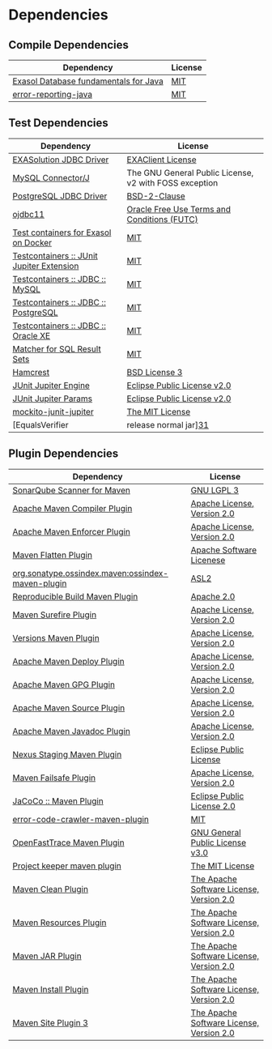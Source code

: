 <!-- @formatter:off -->
# Dependencies

## Compile Dependencies

| Dependency                                 | License  |
| ------------------------------------------ | -------- |
| [Exasol Database fundamentals for Java][0] | [MIT][1] |
| [error-reporting-java][2]                  | [MIT][1] |

## Test Dependencies

| Dependency                                      | License                                                |
| ----------------------------------------------- | ------------------------------------------------------ |
| [EXASolution JDBC Driver][4]                    | [EXAClient License][5]                                 |
| [MySQL Connector/J][6]                          | The GNU General Public License, v2 with FOSS exception |
| [PostgreSQL JDBC Driver][7]                     | [BSD-2-Clause][8]                                      |
| [ojdbc11][9]                                    | [Oracle Free Use Terms and Conditions (FUTC)][10]      |
| [Test containers for Exasol on Docker][11]      | [MIT][1]                                               |
| [Testcontainers :: JUnit Jupiter Extension][13] | [MIT][14]                                              |
| [Testcontainers :: JDBC :: MySQL][13]           | [MIT][14]                                              |
| [Testcontainers :: JDBC :: PostgreSQL][13]      | [MIT][14]                                              |
| [Testcontainers :: JDBC :: Oracle XE][13]       | [MIT][14]                                              |
| [Matcher for SQL Result Sets][21]               | [MIT][1]                                               |
| [Hamcrest][23]                                  | [BSD License 3][24]                                    |
| [JUnit Jupiter Engine][25]                      | [Eclipse Public License v2.0][26]                      |
| [JUnit Jupiter Params][25]                      | [Eclipse Public License v2.0][26]                      |
| [mockito-junit-jupiter][29]                     | [The MIT License][30]                                  |
| [EqualsVerifier | release normal jar][31]       | [Apache License, Version 2.0][32]                      |

## Plugin Dependencies

| Dependency                                              | License                                        |
| ------------------------------------------------------- | ---------------------------------------------- |
| [SonarQube Scanner for Maven][33]                       | [GNU LGPL 3][34]                               |
| [Apache Maven Compiler Plugin][35]                      | [Apache License, Version 2.0][32]              |
| [Apache Maven Enforcer Plugin][37]                      | [Apache License, Version 2.0][32]              |
| [Maven Flatten Plugin][39]                              | [Apache Software Licenese][40]                 |
| [org.sonatype.ossindex.maven:ossindex-maven-plugin][41] | [ASL2][40]                                     |
| [Reproducible Build Maven Plugin][43]                   | [Apache 2.0][40]                               |
| [Maven Surefire Plugin][45]                             | [Apache License, Version 2.0][32]              |
| [Versions Maven Plugin][47]                             | [Apache License, Version 2.0][32]              |
| [Apache Maven Deploy Plugin][49]                        | [Apache License, Version 2.0][32]              |
| [Apache Maven GPG Plugin][51]                           | [Apache License, Version 2.0][32]              |
| [Apache Maven Source Plugin][53]                        | [Apache License, Version 2.0][32]              |
| [Apache Maven Javadoc Plugin][55]                       | [Apache License, Version 2.0][32]              |
| [Nexus Staging Maven Plugin][57]                        | [Eclipse Public License][58]                   |
| [Maven Failsafe Plugin][59]                             | [Apache License, Version 2.0][32]              |
| [JaCoCo :: Maven Plugin][61]                            | [Eclipse Public License 2.0][62]               |
| [error-code-crawler-maven-plugin][63]                   | [MIT][1]                                       |
| [OpenFastTrace Maven Plugin][65]                        | [GNU General Public License v3.0][66]          |
| [Project keeper maven plugin][67]                       | [The MIT License][68]                          |
| [Maven Clean Plugin][69]                                | [The Apache Software License, Version 2.0][40] |
| [Maven Resources Plugin][71]                            | [The Apache Software License, Version 2.0][40] |
| [Maven JAR Plugin][73]                                  | [The Apache Software License, Version 2.0][40] |
| [Maven Install Plugin][75]                              | [The Apache Software License, Version 2.0][40] |
| [Maven Site Plugin 3][77]                               | [The Apache Software License, Version 2.0][40] |

[2]: https://github.com/exasol/error-reporting-java
[40]: http://www.apache.org/licenses/LICENSE-2.0.txt
[45]: https://maven.apache.org/surefire/maven-surefire-plugin/
[5]: https://www.exasol.com/support/secure/attachment/155343/EXASOL_SDK-7.0.11.tar.gz
[8]: https://jdbc.postgresql.org/about/license.html
[69]: http://maven.apache.org/plugins/maven-clean-plugin/
[10]: https://www.oracle.com/downloads/licenses/oracle-free-license.html
[1]: https://opensource.org/licenses/MIT
[29]: https://github.com/mockito/mockito
[47]: http://www.mojohaus.org/versions-maven-plugin/
[67]: https://github.com/exasol/project-keeper/
[24]: http://opensource.org/licenses/BSD-3-Clause
[35]: https://maven.apache.org/plugins/maven-compiler-plugin/
[65]: https://github.com/itsallcode/openfasttrace-maven-plugin
[62]: https://www.eclipse.org/legal/epl-2.0/
[49]: https://maven.apache.org/plugins/maven-deploy-plugin/
[34]: http://www.gnu.org/licenses/lgpl.txt
[61]: https://www.jacoco.org/jacoco/trunk/doc/maven.html
[30]: https://github.com/mockito/mockito/blob/main/LICENSE
[21]: https://github.com/exasol/hamcrest-resultset-matcher
[43]: http://zlika.github.io/reproducible-build-maven-plugin
[33]: http://sonarsource.github.io/sonar-scanner-maven/
[6]: http://dev.mysql.com/doc/connector-j/en/
[25]: https://junit.org/junit5/
[39]: https://www.mojohaus.org/flatten-maven-plugin/flatten-maven-plugin
[53]: https://maven.apache.org/plugins/maven-source-plugin/
[23]: http://hamcrest.org/JavaHamcrest/
[71]: http://maven.apache.org/plugins/maven-resources-plugin/
[9]: https://www.oracle.com/database/technologies/maven-central-guide.html
[0]: https://github.com/exasol/db-fundamentals-java
[7]: https://jdbc.postgresql.org
[57]: http://www.sonatype.com/public-parent/nexus-maven-plugins/nexus-staging/nexus-staging-maven-plugin/
[59]: https://maven.apache.org/surefire/maven-failsafe-plugin/
[14]: http://opensource.org/licenses/MIT
[58]: http://www.eclipse.org/legal/epl-v10.html
[11]: https://github.com/exasol/exasol-testcontainers
[68]: https://github.com/exasol/project-keeper/blob/main/LICENSE
[66]: https://www.gnu.org/licenses/gpl-3.0.html
[73]: http://maven.apache.org/plugins/maven-jar-plugin/
[32]: https://www.apache.org/licenses/LICENSE-2.0.txt
[31]: https://www.jqno.nl/equalsverifier
[37]: https://maven.apache.org/enforcer/maven-enforcer-plugin/
[4]: http://www.exasol.com
[26]: https://www.eclipse.org/legal/epl-v20.html
[75]: http://maven.apache.org/plugins/maven-install-plugin/
[41]: https://sonatype.github.io/ossindex-maven/maven-plugin/
[51]: https://maven.apache.org/plugins/maven-gpg-plugin/
[13]: https://testcontainers.org
[77]: http://maven.apache.org/plugins/maven-site-plugin/
[55]: https://maven.apache.org/plugins/maven-javadoc-plugin/
[63]: https://github.com/exasol/error-code-crawler-maven-plugin
